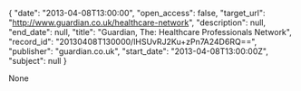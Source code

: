 {
  "date": "2013-04-08T13:00:00", 
  "open_access": false, 
  "target_url": "http://www.guardian.co.uk/healthcare-network", 
  "description": null, 
  "end_date": null, 
  "title": "Guardian, The: Healthcare Professionals Network", 
  "record_id": "20130408T130000/lHSUvRJ2Ku+zPn7A24D6RQ==", 
  "publisher": "guardian.co.uk", 
  "start_date": "2013-04-08T13:00:00Z", 
  "subject": null
}

None